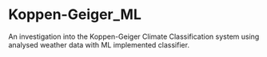 # Koppen-Geiger_ML
An investigation into the Koppen-Geiger Climate Classification system using analysed weather data with ML implemented classifier.

